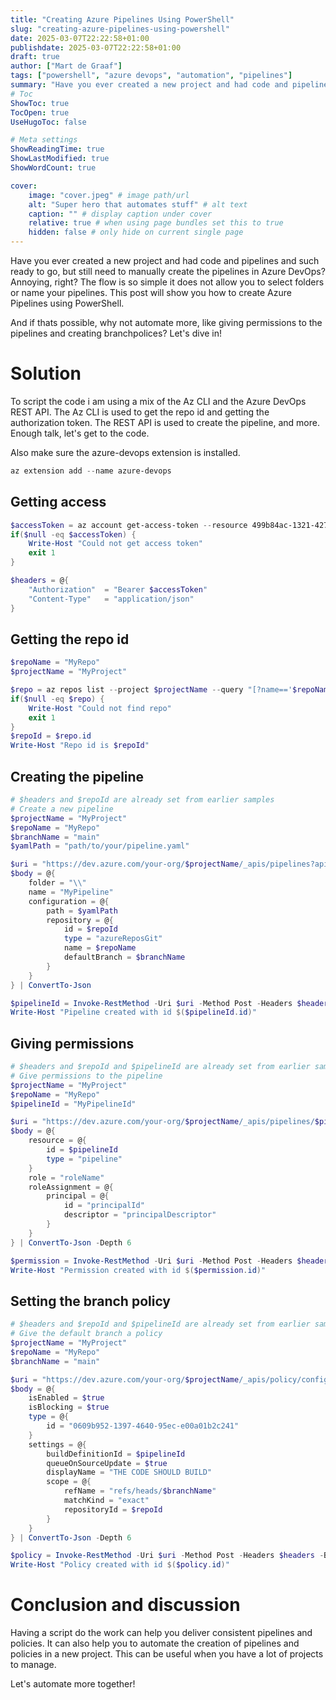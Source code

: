 ```yaml
---
title: "Creating Azure Pipelines Using PowerShell"
slug: "creating-azure-pipelines-using-powershell"
date: 2025-03-07T22:22:58+01:00
publishdate: 2025-03-07T22:22:58+01:00
draft: true
author: ["Mart de Graaf"]
tags: ["powershell", "azure devops", "automation", "pipelines"]
summary: "Have you ever created a new project and had code and pipelines and such ready to go, but still need to manually create the pipelines in Azure DevOps? Annoying, right? The flow is so simple it does not allow you to select folders or name your pipelines. This post will show you how to create Azure Pipelines using PowerShell."
# Toc
ShowToc: true
TocOpen: true
UseHugoToc: false

# Meta settings
ShowReadingTime: true
ShowLastModified: true
ShowWordCount: true

cover:
    image: "cover.jpeg" # image path/url
    alt: "Super hero that automates stuff" # alt text
    caption: "" # display caption under cover
    relative: true # when using page bundles set this to true
    hidden: false # only hide on current single page
---
```


Have you ever created a new project and had code and pipelines and such ready to go, but still need to manually create the pipelines in Azure DevOps? Annoying, right? The flow is so simple it does not allow you to select folders or name your pipelines. This post will show you how to create Azure Pipelines using PowerShell.

And if thats possible, why not automate more, like giving permissions to the pipelines and creating branchpolices? Let's dive in!


# Solution

To script the code i am using a mix of the Az CLI and the Azure DevOps REST API. The Az CLI is used to get the repo id and getting the authorization token. The REST API is used to create the pipeline, and more.
Enough talk, let's get to the code.

Also make sure the azure-devops extension is installed.

```powershell
az extension add --name azure-devops
```

## Getting access

```powershell
$accessToken = az account get-access-token --resource 499b84ac-1321-427f-aa17-267ca6975798 --query "accessToken" -o tsv
if($null -eq $accessToken) {
    Write-Host "Could not get access token"
    exit 1
}

$headers = @{
    "Authorization"  = "Bearer $accessToken"
    "Content-Type"   = "application/json"
}
```

## Getting the repo id

```powershell
$repoName = "MyRepo"
$projectName = "MyProject"

$repo = az repos list --project $projectName --query "[?name=='$repoName']" -o json
if($null -eq $repo) {
    Write-Host "Could not find repo"
    exit 1
}
$repoId = $repo.id
Write-Host "Repo id is $repoId"
```

## Creating the pipeline

```powershell
# $headers and $repoId are already set from earlier samples
# Create a new pipeline
$projectName = "MyProject"
$repoName = "MyRepo"
$branchName = "main"
$yamlPath = "path/to/your/pipeline.yaml"

$uri = "https://dev.azure.com/your-org/$projectName/_apis/pipelines?api-version=7.1-preview.1"
$body = @{
    folder = "\\"
    name = "MyPipeline"
    configuration = @{
        path = $yamlPath
        repository = @{
            id = $repoId
            type = "azureReposGit"
            name = $repoName
            defaultBranch = $branchName
        }
    }
} | ConvertTo-Json

$pipelineId = Invoke-RestMethod -Uri $uri -Method Post -Headers $headers -Body $body -ContentType "application/json"
Write-Host "Pipeline created with id $($pipelineId.id)"
```

## Giving permissions

```powershell
# $headers and $repoId and $pipelineId are already set from earlier samples
# Give permissions to the pipeline
$projectName = "MyProject"
$repoName = "MyRepo"
$pipelineId = "MyPipelineId"

$uri = "https://dev.azure.com/your-org/$projectName/_apis/pipelines/$pipelineId/permissions?api-version=7.1-preview.1"
$body = @{
    resource = @{
        id = $pipelineId
        type = "pipeline"
    }
    role = "roleName"
    roleAssignment = @{
        principal = @{
            id = "principalId"
            descriptor = "principalDescriptor"
        }
    }
} | ConvertTo-Json -Depth 6

$permission = Invoke-RestMethod -Uri $uri -Method Post -Headers $headers -Body $body -ContentType "application/json"
Write-Host "Permission created with id $($permission.id)"

```

## Setting  the branch policy

```powershell
# $headers and $repoId and $pipelineId are already set from earlier samples
# Give the default branch a policy
$projectName = "MyProject"
$repoName = "MyRepo"
$branchName = "main"

$uri = "https://dev.azure.com/your-org/$projectName/_apis/policy/configurations?api-version=7.1-preview.1"
$body = @{
    isEnabled = $true
    isBlocking = $true
    type = @{
        id = "0609b952-1397-4640-95ec-e00a01b2c241"
    }
    settings = @{
        buildDefinitionId = $pipelineId
        queueOnSourceUpdate = $true
        displayName = "THE CODE SHOULD BUILD"
        scope = @{
            refName = "refs/heads/$branchName"
            matchKind = "exact"
            repositoryId = $repoId
        }
    }
} | ConvertTo-Json -Depth 6

$policy = Invoke-RestMethod -Uri $uri -Method Post -Headers $headers -Body $body -ContentType "application/json"
Write-Host "Policy created with id $($policy.id)"
```

# Conclusion and discussion

Having a script do the work can help you deliver consistent pipelines and policies. It can also help you to automate the creation of pipelines and policies in a new project. This can be useful when you have a lot of projects to manage.

Let's automate more together!
